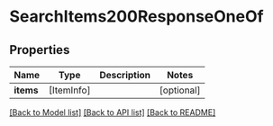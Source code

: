 # SearchItems200ResponseOneOf

## Properties
Name | Type | Description | Notes
------------ | ------------- | ------------- | -------------
**items** | [ItemInfo] |  | [optional] 

[[Back to Model list]](../README.md#documentation-for-models) [[Back to API list]](../README.md#documentation-for-api-endpoints) [[Back to README]](../README.md)



